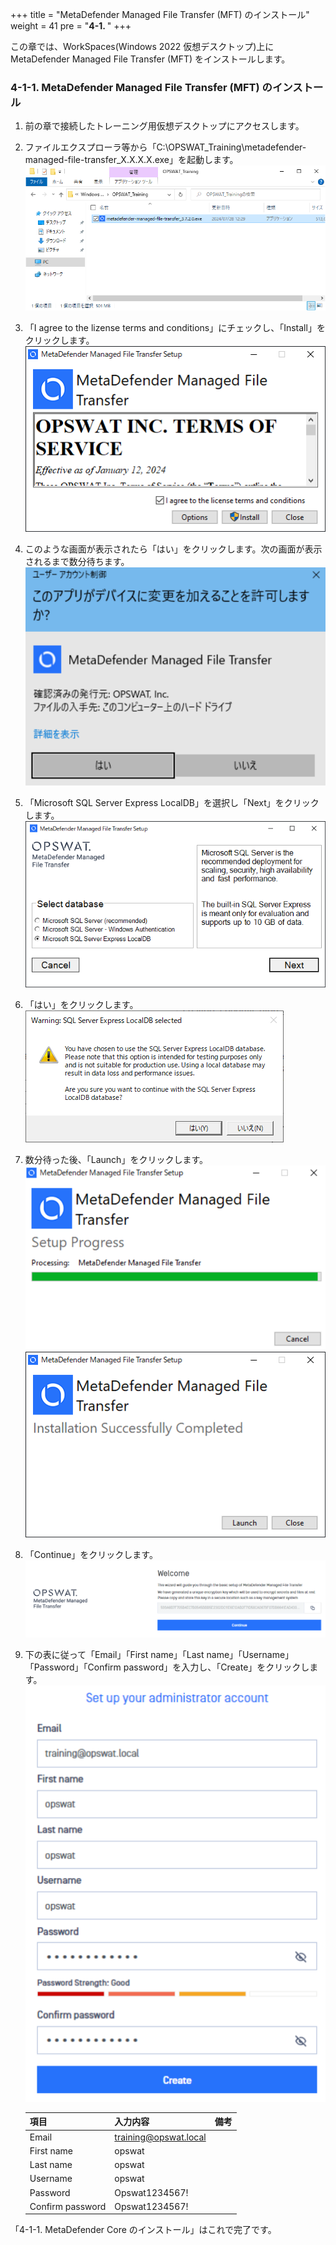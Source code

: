 +++
title = "MetaDefender Managed File Transfer (MFT) のインストール"
weight = 41
pre = "<b>4-1. </b>"
+++

この章では、WorkSpaces(Windows 2022 仮想デスクトップ)上にMetaDefender Managed File Transfer (MFT) をインストールします。

### 4-1-1. MetaDefender Managed File Transfer (MFT) のインストール

1. 前の章で接続したトレーニング用仮想デスクトップにアクセスします。
1. ファイルエクスプローラ等から「C:\OPSWAT_Training\metadefender-managed-file-transfer_X.X.X.X.exe」を起動します。
    ![](/images/lab4/Kiosk01-3.PNG)
1. 「I agree to the lizense terms and conditions」にチェックし、「Install」をクリックします。
    ![](/images/lab4/Kiosk01.PNG)
1. このような画面が表示されたら「はい」をクリックします。次の画面が表示されるまで数分待ちます。
    ![](/images/lab4/Kiosk01-2.PNG)
1. 「Microsoft SQL Server Express LocalDB」を選択し「Next」をクリックします。
    ![](/images/lab4/Kiosk02.PNG)
1. 「はい」をクリックします。
    ![](/images/lab4/Kiosk03.PNG)
1. 数分待った後、「Launch」をクリックします。
    ![](/images/lab4/Kiosk03-2.PNG)
    ![](/images/lab4/Kiosk04.PNG)
1. 「Continue」をクリックします。
    ![](/images/lab2/Kiosk05.PNG)
1. 下の表に従って「Email」「First name」「Last name」「Username」「Password」「Confirm password」を入力し、「Create」をクリックします。
    ![](/images/lab4/Kiosk06.PNG)

    
    | 項目 | 入力内容 | 備考 |
    | ---- | ---- | ---- |
    | Email | training@opswat.local | |
    | First name | opswat | |
    | Last name | opswat | |
    | Username | opswat | |
    | Password | Opswat1234567! | |
    | Confirm password | Opswat1234567! | |

「4-1-1. MetaDefender Core のインストール」はこれで完了です。

